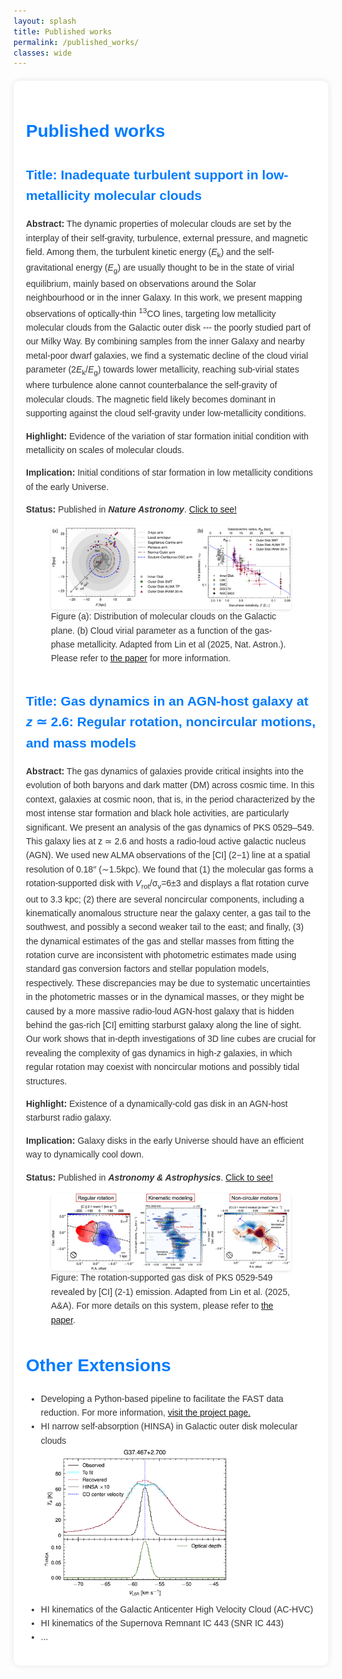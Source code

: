 ```yaml
---
layout: splash
title: Published works 
permalink: /published_works/
classes: wide
---
```


<style>
    .container {
        font-family: Arial, sans-serif;
        line-height: 1.6;
        color: #333;
        max-width: 100%;
        margin: 20px auto;
        background-color: #fff;
        padding: 20px;
        border-radius: 10px;
        box-shadow: 0 0 10px rgba(0, 0, 0, 0.1);
    }
    h1, h2 {
        color: #007bff;
        text-align: left;
    }
    .highlight {
        background-color: #e0f3ff;
        padding: 10px;
        border-radius: 10px;
        margin-bottom: 20px;
    }
    .work {
        margin-bottom: 40px;
    }
    .work img {
        display: block;
        margin: 0 auto;
        border-radius: 5px;
        box-shadow: 0 2px 4px rgba(0, 0, 0, 0.1);
        transition: transform 0.3s ease-in-out;
        max-width: 100%;
        height: auto;
    }
    .work img:hover {
        transform: scale(1.05);
    }
</style>

<script src="https://cdnjs.cloudflare.com/ajax/libs/mathjax/3.2.0/es5/tex-mml-chtml.js" 
        integrity="sha384-RviGZ8rU1NSRl9Fa8wTXCzZZfJMW0/9ZVT/k7YwJ7LYhJ1Tx4+hhjgUHCBbr+XR3" 
        crossorigin="anonymous"></script>

<div class="container">
    <h1>Published works</h1>
    <div class="work">
        <h2>Title: Inadequate turbulent support in low-metallicity molecular clouds</h2>
        <p><b>Abstract:</b> The dynamic properties of molecular clouds are set by the interplay of their self-gravity, turbulence, external pressure, and magnetic field. Among them, the turbulent kinetic energy (<i>E</i><sub>k</sub>) and the self-gravitational energy (<i>E</i><sub>g</sub>) are usually thought to be in the state of virial equilibrium, mainly based on observations around the Solar neighbourhood or in the inner Galaxy. In this work, we present mapping observations of optically-thin <sup>13</sup>CO lines, targeting low metallicity molecular clouds from the Galactic outer disk --- the poorly studied part of our Milky Way. By combining samples from the inner Galaxy and nearby metal-poor dwarf galaxies, we find a systematic decline of the cloud virial parameter (2<i>E</i><sub>k</sub>/<i>E</i><sub>g</sub>) towards lower metallicity, reaching sub-virial states where turbulence alone cannot counterbalance the self-gravity of molecular clouds. The magnetic field likely becomes dominant in supporting against the cloud self-gravity under low-metallicity conditions.</p>
        <p><b>Highlight:</b> Evidence of the variation of star formation initial condition with metallicity on scales of molecular clouds.</p>
        <p><b>Implication:</b> Initial conditions of star formation in low metallicity conditions of the early Universe.</p>
        <p><b>Status:</b> Published in <b><i>Nature Astronomy</i></b>. <a href="https://www.nature.com/articles/s41550-024-02440-3">Click to see!</a> </p>
        <figure>
        <img src="/fig/research/GMPMC/alpha_vir_Figure1.png" alt="alpha_vir figs">
          <figcaption>Figure (a): Distribution of molecular clouds on the Galactic plane. (b) Cloud virial parameter as a function of the gas-phase metallicity. Adapted from Lin et al (2025, Nat. Astron.). Please refer to <a href="https://www.nature.com/articles/s41550-024-02440-3">the paper</a> for more information. </figcaption>
        </figure>
    </div>
    <div class="work">
        <h2>Title: Gas dynamics in an AGN-host galaxy at <i>z</i> ≃ 2.6: Regular rotation, noncircular motions, and mass models</h2>
        <p><b>Abstract:</b> The gas dynamics of galaxies provide critical insights into the evolution of both baryons and dark matter (DM) across cosmic time. In this context, galaxies at cosmic noon, that is, in the period characterized by the most intense star formation and black hole activities, are particularly significant. We present an analysis of the gas dynamics of PKS 0529–549. This galaxy lies at z ≃ 2.6 and hosts a radio-loud active galactic nucleus (AGN). We used new ALMA observations of the [CI] (2−1) line at a spatial resolution of 0.18′′ (∼1.5kpc). We found that (1) the molecular gas forms a rotation-supported disk with <i>V</i><sub>rot</sub>/σ<sub>v</sub>=6±3 and displays a flat rotation curve out to 3.3 kpc; (2) there are several noncircular components, including a kinematically anomalous structure near the galaxy center, a gas tail to the southwest, and possibly a second weaker tail to the east; and finally, (3) the dynamical estimates of the gas and stellar masses from fitting the rotation curve are inconsistent with photometric estimates made using standard gas conversion factors and stellar population models, respectively. These discrepancies may be due to systematic uncertainties in the photometric masses or in the dynamical masses, or they might be caused by a more massive radio-loud AGN-host galaxy that is hidden behind the gas-rich [CI] emitting starburst galaxy along the line of sight. Our work shows that in-depth investigations of 3D line cubes are crucial for revealing the complexity of gas dynamics in high-<i>z</i> galaxies, in which regular rotation may coexist with noncircular motions and possibly tidal structures.</p>
        <p><b>Highlight:</b> Existence of a dynamically-cold gas disk in an AGN-host starburst radio galaxy.</p>
        <p><b>Implication:</b> Galaxy disks in the early Universe should have an efficient way to dynamically cool down.</p>
        <p><b>Status:</b> Published in <b><i>Astronomy & Astrophysics</i></b>. <a href="https://www.aanda.org/articles/aa/full_html/2025/01/aa50814-24/aa50814-24.html">Click to see!</a></p>
        <figure>
        <img src="/fig/research/PKS_0529-549/PKS-plots.png" alt="ALMA Poster">
        <figcaption>Figure: The rotation-supported gas disk of PKS 0529-549 revealed by [CI] (2-1) emission. Adapted from Lin et al. (2025, A&A). For more details on this system, please refer to <a href="https://www.aanda.org/articles/aa/full_html/2025/01/aa50814-24/aa50814-24.html">the paper</a>.</figcaption>
        </figure>
    </div>
    <h1>Other Extensions</h1>
    <ul>
        <li>Developing a Python-based pipeline to facilitate the FAST data reduction. For more information, <a href="https://github.com/Astronlin/NJU_FAST_ISM">visit the project page.</a></li>
        <li>HI narrow self-absorption (HINSA) in Galactic outer disk molecular clouds
            <br><img src="/fig/research/GMPMC/G37.467+2.700_HIdd.png" alt="HINSA" width="300"></li>
        <li>HI kinematics of the Galactic Anticenter High Velocity Cloud (AC-HVC)</li>
        <li>HI kinematics of the Supernova Remnant IC 443 (SNR IC 443)</li>
        <li>...</li>
    </ul>
</div>
